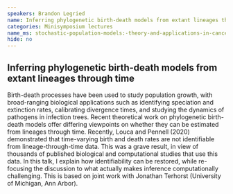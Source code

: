 ```yaml
---
speakers: Brandon Legried
name: Inferring phylogenetic birth-death models from extant lineages through time
categories: Minisymposium lectures
name_ms: stochastic-population-models:-theory-and-applications-in-cancer-research
hide: no
---
```


## Inferring phylogenetic birth-death models from extant lineages through time

Birth-death processes have been used to study population growth, with broad-ranging biological applications such as identifying speciation and extinction rates, calibrating divergence times, and studying the dynamics of pathogens in infection trees. Recent theoretical work on phylogenetic birth-death models offer differing viewpoints on whether they can be estimated from lineages through time. Recently, Louca and Pennell (2020) demonstrated that time-varying birth and death rates are not identifiable from lineage-through-time data. This was a grave result, in view of thousands of published biological and computational studies that use this data. In this talk, I explain how identifiability can be restored, while re-focusing the discussion to what actually makes inference computationally challenging. This is based on joint work with Jonathan Terhorst (University of Michigan, Ann Arbor).


